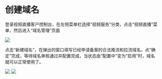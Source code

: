 # 创建域名

登录视频直播客户控制台，在左侧菜单栏选择“视频服务”分类，点击“视频直播”菜单，然后进入“域名管理”页面

![](https://github.com/jdcloudcom/cn/blob/cn-Video-on-Demand/image/live-video/1%E6%96%B0%E5%BB%BA%E5%9F%9F%E5%90%8D0.png)

点击“新建域名”，在弹出的窗口填写已经申请备案的合法推流和拉流域名，点“确定”完成，等待域名审核通过并配置完成，当状态由“配置中”变为“启用”时，域名就可以正常使用了。

![](https://github.com/jdcloudcom/cn/blob/cn-Video-on-Demand/image/live-video/2%E6%96%B0%E5%BB%BA%E5%9F%9F%E5%90%8D1.png)
![](https://github.com/jdcloudcom/cn/blob/cn-Video-on-Demand/image/live-video/3%E6%96%B0%E5%BB%BA%E5%9F%9F%E5%90%8D3.png)
